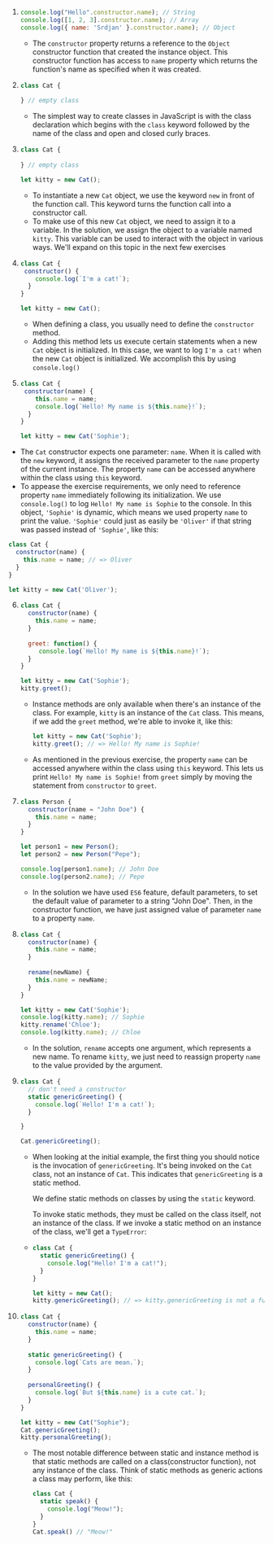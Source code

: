 1. ```js
   console.log("Hello".constructor.name); // String
   console.log([1, 2, 3].constructor.name); // Array
   console.log({ name: 'Srdjan' }.constructor.name); // Object
   ```

   - The `constructor` property returns a reference to the `Object` constructor function that created the instance object. This constructor function has access to `name` property which returns the function's name as specified when it was created.

2. ```js
   class Cat {
     
   } // empty class
   ```

   - The simplest way to create classes in JavaScript is with the class declaration which begins with the `class` keyword followed by the name of the class and open and closed curly braces.

3. ```js
   class Cat {
     
   } // empty class
   
   let kitty = new Cat();
   ```

   - To instantiate a new `Cat` object, we use the keyword `new` in front of the function call. This keyword turns the function call into a constructor call.
   - To make use of this new `Cat` object, we need to assign it to a variable. In the solution, we assign the object to a variable named `kitty`. This variable can be used to interact with the object in various ways. We'll expand on this topic in the next few exercises

4. ```js
   class Cat {
   	constructor() {
       console.log(`I'm a cat!`);
     }
   }
   
   let kitty = new Cat();
   ```

   - When defining a class, you usually need to define the `constructor` method.
   - Adding this method lets us execute certain statements when a new `Cat` object is initialized. In this case, we want to log `I'm a cat!` when the new `Cat` object is initialized. We accomplish this by using `console.log()`

5. ```js
   class Cat {
   	constructor(name) {
       this.name = name;
       console.log(`Hello! My name is ${this.name}!`);
     }
   }
   
   let kitty = new Cat('Sophie');
   ```

- The `Cat` constructor expects one parameter: `name`. When it is called with the `new` keyword, it assigns the received parameter to the `name` property of the current instance. The property `name` can be accessed anywhere within the class using `this` keyword.
- To appease the exercise requirements, we only need to reference property `name` immediately following its initialization. We use `console.log()` to log `Hello! My name is Sophie` to the console. In this object, `'Sophie'` is dynamic, which means we used property `name` to print the value. `'Sophie'` could just as easily be `'Oliver'` if that string was passed instead of `'Sophie'`, like this:

```js
class Cat {
  constructor(name) {
    this.name = name; // => Oliver
  }
}

let kitty = new Cat('Oliver');
```

6. ```js
   class Cat {
     constructor(name) {
       this.name = name;
     }
     
     greet: function() {
     	console.log(`Hello! My name is ${this.name}!`);
     }
   }
   
   let kitty = new Cat('Sophie');
   kitty.greet();
   ```

   - Instance methods are only available when there's an instance of the class. For example, `kitty` is an instance of the `Cat` class. This means, if we add the `greet` method, we're able to invoke it, like this:

     ```js
     let kitty = new Cat('Sophie');
     kitty.greet(); // => Hello! My name is Sophie!
     ```

   - As mentioned in the previous exercise, the property `name` can be accessed anywhere within the class using `this` keyword. This lets us print `Hello! My name is Sophie!` from `greet` simply by moving the statement from `constructor` to `greet`.

7. ```js
   class Person {
     constructor(name = "John Doe") {
       this.name = name;
     }
   }
   
   let person1 = new Person();
   let person2 = new Person("Pepe");
   
   console.log(person1.name); // John Doe
   console.log(person2.name); // Pepe
   ```

   - In the solution we have used `ES6` feature, default parameters, to set the default value of parameter to a string "John Doe". Then, in the constructor function, we have just assigned value of parameter `name` to a property `name`.

8. ```js
   class Cat {
     constructor(name) {
       this.name = name;
     }
     
     rename(newName) {
       this.name = newName;
     }
   }
   
   let kitty = new Cat('Sophie');
   console.log(kitty.name); // Sophie
   kitty.rename('Chloe');
   console.log(kitty.name); // Chloe
   ```

   - In the solution, `rename` accepts one argument, which represents a new name. To rename `kitty`, we just need to reassign property `name` to the value provided by the argument.

9. ```js
   class Cat {
     // don't need a constructor
     static genericGreeting() {
       console.log(`Hello! I'm a cat!`);
     }
   
   }
   
   Cat.genericGreeting();
   ```

   - When looking at the initial example, the first thing you should notice is the invocation of `genericGreeting`. It's being invoked on the `Cat` class, not an instance of `Cat`. This indicates that `genericGreeting` is a static method.

     We define static methods on classes by using the `static` keyword.

     To invoke static methods, they must be called on the class itself, not an instance of the class. If we invoke a static method on an instance of the class, we'll get a `TypeError`:

   - ```js
     class Cat {
       static genericGreeting() {
         console.log("Hello! I'm a cat!");
       }
     }  
     
     let kitty = new Cat();
     kitty.genericGreeting(); // => kitty.genericGreeting is not a function
     ```

10. ```js
    class Cat {
      constructor(name) {
        this.name = name;
      }
      
      static genericGreeting() {
        console.log(`Cats are mean.`);
      }
      
      personalGreeting() {
        console.log(`But ${this.name} is a cute cat.`);
      }
    }
    
    let kitty = new Cat("Sophie");
    Cat.genericGreeting();
    kitty.personalGreeting();
    ```

    - The most notable difference between static and instance method is that static methods are called on a class(constructor function), not any instance of the class. Think of static methods as generic actions a class may perform, like this:

      ```js
      class Cat {
        static speak() {
          console.log("Meow!");
        }
      }
      Cat.speak() // "Meow!"
      ```

      